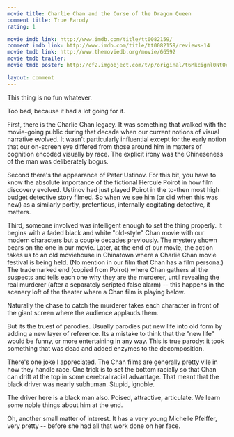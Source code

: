 ```yaml
---
movie title: Charlie Chan and the Curse of the Dragon Queen
comment title: True Parody
rating: 1

movie imdb link: http://www.imdb.com/title/tt0082159/
comment imdb link: http://www.imdb.com/title/tt0082159/reviews-14
movie tmdb link: http://www.themoviedb.org/movie/66592
movie tmdb trailer: 
movie tmdb poster: http://cf2.imgobject.com/t/p/original/t6Mkcignl0NtOcTUo5RmTlY9qXp.jpg

layout: comment
---
```


This thing is no fun whatever.

Too bad, because it had a lot going for it.

First, there is the Charlie Chan legacy. It was something that walked with the movie-going public during that decade when our current notions of visual narrative evolved. It wasn't particularly influential except for the early notion that our on-screen eye differed from those around him in matters of cognition encoded visually by race. The explicit irony was the Chineseness of the man was deliberately bogus.

Second there's the appearance of Peter Ustinov. For this bit, you have to know the absolute importance of the fictional Hercule Poirot in how film discovery evolved. Ustinov had just played Poirot in the to-then most high budget detective story filmed. So when we see him (or did when this was new) as a similarly portly, pretentious, internally cogitating detective, it matters.

Third, someone involved was intelligent enough to set the thing properly. It begins with a faded black and white "old-style" Chan movie with our modern characters but a couple decades previously. The mystery shown bears on the one in our movie. Later, at the end of our movie, the action takes us to an old moviehouse in Chinatown where a Charlie Chan movie festival is being held. (No mention in our film that Chan has a film persona.) The trademarked end (copied from Poirot) where Chan gathers all the suspects and tells each one why they are the murderer, until revealing the real murderer (after a separately scripted false alarm) -- this happens in the scenery loft of the theater where a Chan film is playing below.

Naturally the chase to catch the murderer takes each character in front of the giant screen where the audience applauds them.

But its the truest of parodies. Usually parodies put new life into old form by adding a new layer of reference. Its a mistake to think that the "new life" would be funny, or more entertaining in any way. This is true parody: it took something that was dead and added enzymes to the decomposition.

There's one joke I appreciated. The Chan films are generally pretty vile in how they handle race. One trick is to set the bottom racially so that Chan can drift at the top in some cerebral racial advantage. That meant that the black driver was nearly subhuman. Stupid, ignoble. 

The driver here is a black man also. Poised, attractive, articulate. We learn some noble things about him at the end.

Oh, another small matter of interest. It has a very young Michelle Pfeiffer, very pretty -- before she had all that work done on her face.